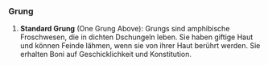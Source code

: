 
### **Grung**

1. **Standard Grung** (One Grung Above): Grungs sind amphibische Froschwesen, die in dichten Dschungeln leben. Sie haben giftige Haut und können Feinde lähmen, wenn sie von ihrer Haut berührt werden. Sie erhalten Boni auf Geschicklichkeit und Konstitution.
